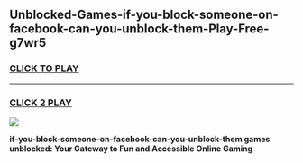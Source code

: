 
## Unblocked-Games-if-you-block-someone-on-facebook-can-you-unblock-them-Play-Free-g7wr5
<h3>
<a href="https://premium76.site?title=if-you-block-someone-on-facebook-can-you-unblock-them&ref=20M">CLICK TO PLAY</a></h3>
<hr>

<h3>
<a href="https://premium76.site?title=if-you-block-someone-on-facebook-can-you-unblock-them&ref=20M">CLICK 2 PLAY</a>
  
</h3>

<a href="https://premium76.site?title=if-you-block-someone-on-facebook-can-you-unblock-them&ref=19M"><img src="https://clearcache.store/games.png"></a>


**if-you-block-someone-on-facebook-can-you-unblock-them games unblocked: Your Gateway to Fun and Accessible Online Gaming**
